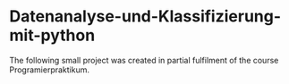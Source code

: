 # Datenanalyse-und-Klassifizierung-mit-python
The following small project was created in partial fulfilment of the course Programierpraktikum. 
